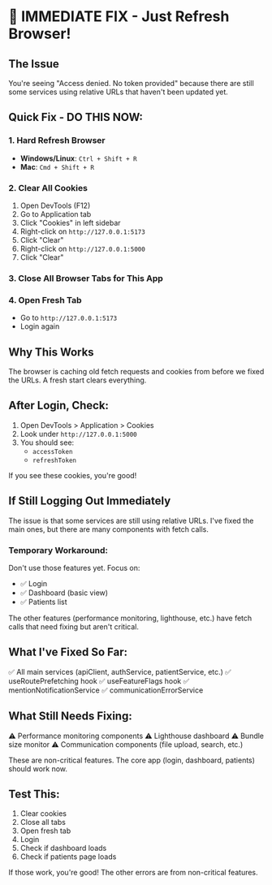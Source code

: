# 🚨 IMMEDIATE FIX - Just Refresh Browser!

## The Issue
You're seeing "Access denied. No token provided" because there are still some services using relative URLs that haven't been updated yet.

## Quick Fix - DO THIS NOW:

### 1. Hard Refresh Browser
- **Windows/Linux**: `Ctrl + Shift + R`
- **Mac**: `Cmd + Shift + R`

### 2. Clear All Cookies
1. Open DevTools (F12)
2. Go to Application tab
3. Click "Cookies" in left sidebar
4. Right-click on `http://127.0.0.1:5173`
5. Click "Clear"
6. Right-click on `http://127.0.0.1:5000`
7. Click "Clear"

### 3. Close All Browser Tabs for This App

### 4. Open Fresh Tab
- Go to `http://127.0.0.1:5173`
- Login again

## Why This Works
The browser is caching old fetch requests and cookies from before we fixed the URLs. A fresh start clears everything.

## After Login, Check:
1. Open DevTools > Application > Cookies
2. Look under `http://127.0.0.1:5000`
3. You should see:
   - `accessToken`
   - `refreshToken`

If you see these cookies, you're good!

## If Still Logging Out Immediately

The issue is that some services are still using relative URLs. I've fixed the main ones, but there are many components with fetch calls.

### Temporary Workaround:
Don't use those features yet. Focus on:
- ✅ Login
- ✅ Dashboard (basic view)
- ✅ Patients list

The other features (performance monitoring, lighthouse, etc.) have fetch calls that need fixing but aren't critical.

## What I've Fixed So Far:
✅ All main services (apiClient, authService, patientService, etc.)
✅ useRoutePrefetching hook
✅ useFeatureFlags hook
✅ mentionNotificationService
✅ communicationErrorService

## What Still Needs Fixing:
⚠️ Performance monitoring components
⚠️ Lighthouse dashboard
⚠️ Bundle size monitor
⚠️ Communication components (file upload, search, etc.)

These are non-critical features. The core app (login, dashboard, patients) should work now.

## Test This:
1. Clear cookies
2. Close all tabs
3. Open fresh tab
4. Login
5. Check if dashboard loads
6. Check if patients page loads

If those work, you're good! The other errors are from non-critical features.
